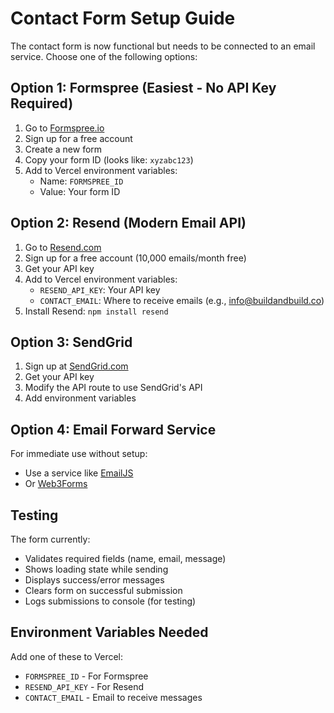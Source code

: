 # Contact Form Setup Guide

The contact form is now functional but needs to be connected to an email service. Choose one of the following options:

## Option 1: Formspree (Easiest - No API Key Required)

1. Go to [Formspree.io](https://formspree.io)
2. Sign up for a free account
3. Create a new form
4. Copy your form ID (looks like: `xyzabc123`)
5. Add to Vercel environment variables:
   - Name: `FORMSPREE_ID`
   - Value: Your form ID

## Option 2: Resend (Modern Email API)

1. Go to [Resend.com](https://resend.com)
2. Sign up for a free account (10,000 emails/month free)
3. Get your API key
4. Add to Vercel environment variables:
   - `RESEND_API_KEY`: Your API key
   - `CONTACT_EMAIL`: Where to receive emails (e.g., info@buildandbuild.co)
5. Install Resend: `npm install resend`

## Option 3: SendGrid

1. Sign up at [SendGrid.com](https://sendgrid.com)
2. Get your API key
3. Modify the API route to use SendGrid's API
4. Add environment variables

## Option 4: Email Forward Service

For immediate use without setup:
- Use a service like [EmailJS](https://www.emailjs.com) 
- Or [Web3Forms](https://web3forms.com)

## Testing

The form currently:
- Validates required fields (name, email, message)
- Shows loading state while sending
- Displays success/error messages
- Clears form on successful submission
- Logs submissions to console (for testing)

## Environment Variables Needed

Add one of these to Vercel:
- `FORMSPREE_ID` - For Formspree
- `RESEND_API_KEY` - For Resend
- `CONTACT_EMAIL` - Email to receive messages